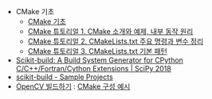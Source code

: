   - CMake 기초
      - [CMake 기초](https://www.kudryavka.me/?p=758)
      - [CMake 튜토리얼 1. CMake 소개와 예제, 내부 동작 원리](https://www.tuwlab.com/ece/27234)
      - [CMake 튜토리얼 2. CMakeLists.txt 주요 명령과 변수 정리](https://www.tuwlab.com/27260)
      - [CMake 튜토리얼 3. CMakeLists.txt 기본 패턴](https://www.tuwlab.com/27270)
   - [Scikit-build: A Build System Generator for CPython C/C++/Fortran/Cython Extensions | SciPy 2018](https://www.youtube.com/watch?v=QVkg-cC5oe4)
   - [scikit-build - Sample Projects](https://github.com/scikit-build/scikit-build-sample-projects/tree/master/projects)
   - [OpenCV 빌드하기](https://pebble-softball-652.notion.site/OpenCV-4-5-3-CUDA-IPP-8dff66ed00ec40008a3b1a80e6822c8f) : [CMake 구성 예시](https://gist.github.com/joonhwan/85a1cd152b0af749a36a19de438b1a75)
